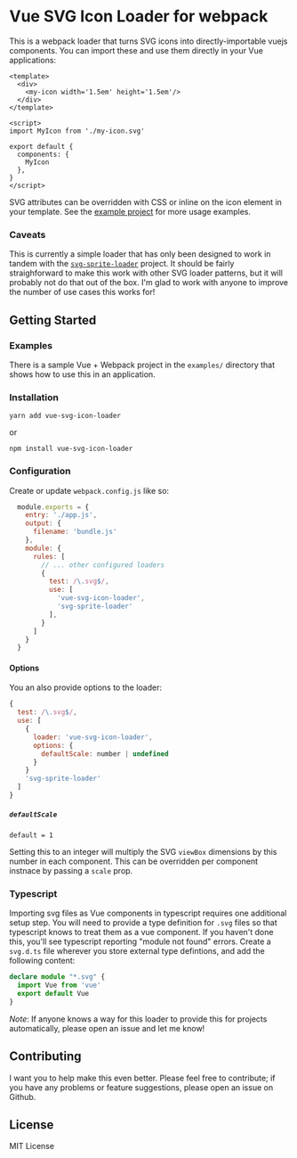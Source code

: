 # Vue SVG Icon Loader for webpack

This is a webpack loader that turns SVG icons into directly-importable vuejs components.
You can import these and use them directly in your Vue applications:

```vue
<template>
  <div>
    <my-icon width='1.5em' height='1.5em'/>
  </div>
</template>

<script>
import MyIcon from './my-icon.svg'

export default {
  components: {
    MyIcon
  },
}
</script>
```

SVG attributes can be overridden with CSS or inline on the icon element in your template.
See the [example project](./examples/svg-sprite-loader/src/components/IconsDemo.vue) for
more usage examples.

### Caveats

This is currently a  simple loader that has only been designed to work in tandem
with the [`svg-sprite-loader`](https://github.com/kisenka/svg-sprite-loader) project.
It should be fairly straighforward to make this work with other SVG loader patterns, but
it will probably not do that out of the box. I'm glad to work with anyone to improve the
number of use cases this works for!

## Getting Started

### Examples

There is a sample Vue + Webpack project in the `examples/` directory that shows
how to use this in an application.

### Installation

```
yarn add vue-svg-icon-loader
```

or

```
npm install vue-svg-icon-loader
```

### Configuration

Create or update `webpack.config.js` like so:

``` javascript
  module.exports = {
    entry: './app.js',
    output: {
      filename: 'bundle.js'
    },
    module: {
      rules: [
        // ... other configured loaders
        {
          test: /\.svg$/,
          use: [
            'vue-svg-icon-loader',
            'svg-sprite-loader'
          ],
        }
      ]
    }
  }
```

#### Options

You an also provide options to the loader:

``` javascript
{
  test: /\.svg$/,
  use: [
    {
      loader: 'vue-svg-icon-loader',
      options: {
        defaultScale: number | undefined
      }
    }
    'svg-sprite-loader'
  ]
}
```

##### `defaultScale`

`default = 1`

Setting this to an integer will multiply the SVG `viewBox` dimensions by this number in
each component.  This can be overridden per component instnace by passing a `scale` prop.

### Typescript

Importing svg files as Vue components in typescript requires one additional setup step.
You will need to provide a type definition for `.svg` files so that typescript knows to treat
them as a vue component.  If you haven't done this, you'll see typescript reporting
"module not found" errors.  Create a `svg.d.ts` file wherever you store external type
defintions, and add the following content:

```typescript
declare module "*.svg" {
  import Vue from 'vue'
  export default Vue
}
```

*Note*: If anyone knows a way for this loader to provide this for projects automatically,
please open an issue and let me know!

## Contributing

I want you to help make this even better. Please feel free to contribute; if you have any
problems or feature suggestions, please open an issue on Github.

## License

MIT License
